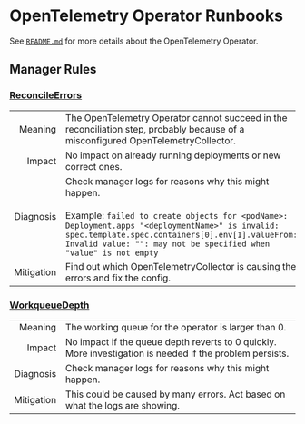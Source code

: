 # OpenTelemetry Operator Runbooks

See [`README.md`](../README.md) for more details about the OpenTelemetry Operator.

## Manager Rules

### [ReconcileErrors](#reconcileerrors)

|||
|-:|-|
| Meaning | The OpenTelemetry Operator cannot succeed in the reconciliation step, probably because of a misconfigured OpenTelemetryCollector. |
| Impact | No impact on already running deployments or new correct ones. |
| Diagnosis | Check manager logs for reasons why this might happen. <br> <br> Example: `failed to create objects for <podName>: Deployment.apps "<deploymentName>" is invalid: spec.template.spec.containers[0].env[1].valueFrom: Invalid value: "": may not be specified when "value" is not empty`|
| Mitigation | Find out which OpenTelemetryCollector is causing the errors and fix the config. |

### [WorkqueueDepth](#workqueuedepth)

|||
|-:|-|
| Meaning | The working queue for the operator is larger than 0. |
| Impact | No impact if the queue depth reverts to 0 quickly. More investigation is needed if the problem persists. |
| Diagnosis | Check manager logs for reasons why this might happen. |
| Mitigation | This could be caused by many errors. Act based on what the logs are showing. |